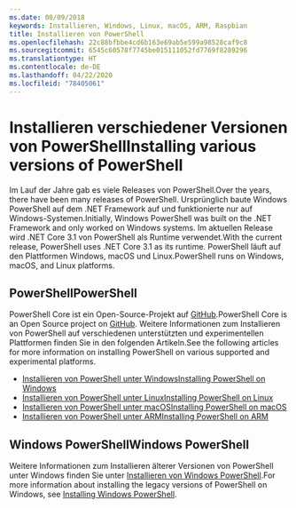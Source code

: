 ```yaml
---
ms.date: 08/09/2018
keywords: Installieren, Windows, Linux, macOS, ARM, Raspbian
title: Installieren von PowerShell
ms.openlocfilehash: 22c88bfbbe4cd6b163e69ab5e599a98528caf9c8
ms.sourcegitcommit: 6545c60578f7745be015111052fd7769f8289296
ms.translationtype: HT
ms.contentlocale: de-DE
ms.lasthandoff: 04/22/2020
ms.locfileid: "78405061"
---
```

# <a name="installing-various-versions-of-powershell"></a><span data-ttu-id="dcc4d-103">Installieren verschiedener Versionen von PowerShell</span><span class="sxs-lookup"><span data-stu-id="dcc4d-103">Installing various versions of PowerShell</span></span>

<span data-ttu-id="dcc4d-104">Im Lauf der Jahre gab es viele Releases von PowerShell.</span><span class="sxs-lookup"><span data-stu-id="dcc4d-104">Over the years, there have been many releases of PowerShell.</span></span> <span data-ttu-id="dcc4d-105">Ursprünglich baute Windows PowerShell auf dem .NET Framework auf und funktionierte nur auf Windows-Systemen.</span><span class="sxs-lookup"><span data-stu-id="dcc4d-105">Initially, Windows PowerShell was built on the .NET Framework and only worked on Windows systems.</span></span> <span data-ttu-id="dcc4d-106">Im aktuellen Release wird .NET Core 3.1 von PowerShell als Runtime verwendet.</span><span class="sxs-lookup"><span data-stu-id="dcc4d-106">With the current release, PowerShell uses .NET Core 3.1 as its runtime.</span></span> <span data-ttu-id="dcc4d-107">PowerShell läuft auf den Plattformen Windows, macOS und Linux.</span><span class="sxs-lookup"><span data-stu-id="dcc4d-107">PowerShell runs on Windows, macOS, and Linux platforms.</span></span>

## <a name="powershell"></a><span data-ttu-id="dcc4d-108">PowerShell</span><span class="sxs-lookup"><span data-stu-id="dcc4d-108">PowerShell</span></span>

<span data-ttu-id="dcc4d-109">PowerShell Core ist ein Open-Source-Projekt auf [GitHub](https://github.com/powershell/powershell).</span><span class="sxs-lookup"><span data-stu-id="dcc4d-109">PowerShell Core is an Open Source project on [GitHub](https://github.com/powershell/powershell).</span></span> <span data-ttu-id="dcc4d-110">Weitere Informationen zum Installieren von PowerShell auf verschiedenen unterstützten und experimentellen Plattformen finden Sie in den folgenden Artikeln.</span><span class="sxs-lookup"><span data-stu-id="dcc4d-110">See the following articles for more information on installing PowerShell on various supported and experimental platforms.</span></span>

- [<span data-ttu-id="dcc4d-111">Installieren von PowerShell unter Windows</span><span class="sxs-lookup"><span data-stu-id="dcc4d-111">Installing PowerShell on Windows</span></span>](Installing-PowerShell-Core-on-Windows.md)
- [<span data-ttu-id="dcc4d-112">Installieren von PowerShell unter Linux</span><span class="sxs-lookup"><span data-stu-id="dcc4d-112">Installing PowerShell on Linux</span></span>](Installing-PowerShell-Core-on-Linux.md)
- [<span data-ttu-id="dcc4d-113">Installieren von PowerShell unter macOS</span><span class="sxs-lookup"><span data-stu-id="dcc4d-113">Installing PowerShell on macOS</span></span>](Installing-PowerShell-Core-on-macOS.md)
- [<span data-ttu-id="dcc4d-114">Installieren von PowerShell unter ARM</span><span class="sxs-lookup"><span data-stu-id="dcc4d-114">Installing PowerShell on ARM</span></span>](PowerShell-Core-on-ARM.md)

## <a name="windows-powershell"></a><span data-ttu-id="dcc4d-115">Windows PowerShell</span><span class="sxs-lookup"><span data-stu-id="dcc4d-115">Windows PowerShell</span></span>

<span data-ttu-id="dcc4d-116">Weitere Informationen zum Installieren älterer Versionen von PowerShell unter Windows finden Sie unter [Installieren von Windows PowerShell](installing-windows-powershell.md).</span><span class="sxs-lookup"><span data-stu-id="dcc4d-116">For more information about installing the legacy versions of PowerShell on Windows, see [Installing Windows PowerShell](installing-windows-powershell.md).</span></span>
